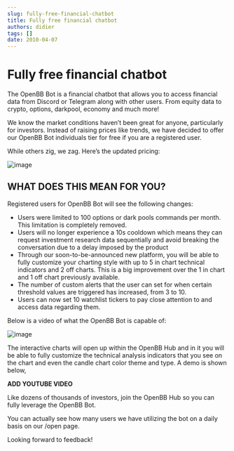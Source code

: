 ```yaml
---
slug: fully-free-financial-chatbot
title: Fully free financial chatbot
authors: didier
tags: []
date: 2010-04-07
---
```


# Fully free financial chatbot

The OpenBB Bot is a financial chatbot that allows you to access financial data from Discord or Telegram along with other users. From equity data to crypto, options, darkpool, economy and much more!

We know the market conditions haven’t been great for anyone, particularly for investors. Instead of raising prices like trends, we have decided to offer our OpenBB Bot individuals tier for free if you are a registered user.

While others zig, we zag. Here’s the updated pricing:

![image](https://github.com/Meg1211/my-website/assets/88618738/7c937b83-3087-4bf9-8c06-27f7e042ad04)

## WHAT DOES THIS MEAN FOR YOU?

Registered users for OpenBB Bot will see the following changes:

- Users were limited to 100 options or dark pools commands per month. This limitation is completely removed.
- Users will no longer experience a 10s cooldown which means they can request investment research data sequentially and avoid breaking the conversation due to a delay imposed by the product
- Through our soon-to-be-announced new platform, you will be able to fully customize your charting style with up to 5 in chart technical indicators and 2 off charts. This is a big improvement over the 1 in chart and 1 off chart previously available.
- The number of custom alerts that the user can set for when certain threshold values are triggered has increased, from 3 to 10.
- Users can now set 10 watchlist tickers to pay close attention to and access data regarding them.

Below is a video of what the OpenBB Bot is capable of:

![image](https://github.com/Meg1211/my-website/assets/88618738/d25cabf3-1f67-4339-8913-a773f4a95f87)

The interactive charts will open up within the OpenBB Hub and in it you will be able to fully customize the technical analysis indicators that you see on the chart and even the candle chart color theme and type. A demo is shown below,

**ADD YOUTUBE VIDEO**

Like dozens of thousands of investors, join the OpenBB Hub so you can fully leverage the OpenBB Bot.

You can actually see how many users we have utilizing the bot on a daily basis on our /open page.

Looking forward to feedback!
